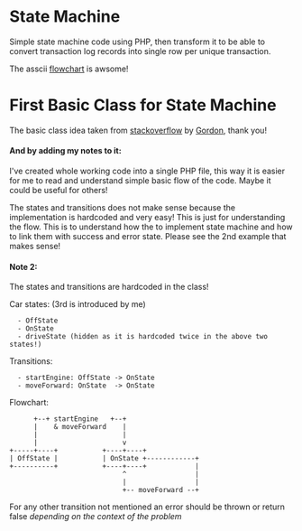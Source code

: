 # State Machine

Simple state machine code using PHP, then transform it to be able to convert transaction log records into single row per unique transaction.

The asscii [flowchart](http://asciiflow.com/) is awsome!

# First Basic Class for State Machine
The basic class idea taken from [stackoverflow](https://stackoverflow.com/questions/4274031/php-state-machine-framework) by [Gordon](https://stackoverflow.com/users/208809/gordon), thank you!

#### And by adding my notes to it:
I've created whole working code into a single PHP file, this way it is easier for me to read and understand simple basic flow of the code. Maybe it could be useful for others!

The states and transitions does not make sense because the implementation is hardcoded and very easy! This is just for understanding the flow. 
This is to understand how the to implement state machine and how to link them with success and error state.
Please see the 2nd example that makes sense!

#### Note 2:
The states and transitions are hardcoded in the class!

Car states: (3rd is introduced by me)
```
  - OffState
  - OnState
  - driveState (hidden as it is hardcoded twice in the above two states!)
```
Transitions:
```
  - startEngine: OffState -> OnState
  - moveForward: OnState  -> OnState
```
Flowchart:
```
      +--+ startEngine   +--+
      |    & moveForward    |
      |                     |
      |                     v
+-----+----+           +----+----+
| OffState |           | OnState +------------+
+----------+           +----+----+            |
                            ^                 |
                            |                 |
                            +-- moveForward --+
```
For any other transition not mentioned an error should be thrown or return false *depending on the context of the problem*

